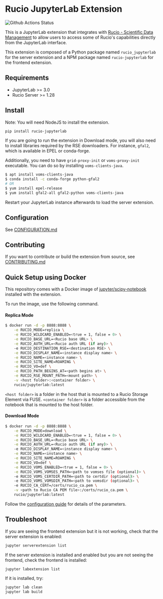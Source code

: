 # Rucio JupyterLab Extension

![Github Actions Status](https://github.com/rucio/jupyterlab-extension/workflows/Build/badge.svg)

This is a JupyterLab extension that integrates with [Rucio - Scientific Data Management](https://github.com/rucio/rucio) to allow users to access some of Rucio's capabilities directly from the JupyterLab interface.


This extension is composed of a Python package named `rucio_jupyterlab`
for the server extension and a NPM package named `rucio-jupyterlab`
for the frontend extension.


## Requirements

* JupyterLab >= 3.0
* Rucio Server >= 1.28

## Install

Note: You will need NodeJS to install the extension.

```bash
pip install rucio-jupyterlab
```

If you are going to run the extension in Download mode, you will also need to install libraries required by the RSE downloaders. For instance, `gfal2`, which is available in EPEL or conda-forge. 

Additionally, you need to have `grid-proxy-init` or `voms-proxy-init` executable. You can do so by installing `voms-clients-java`.

```bash
$ apt install voms-clients-java
$ conda install -c conda-forge python-gfal2
# OR
$ yum install epel-release
$ yum install gfal2-all gfal2-python voms-clients-java
```

Restart your JupyterLab instance afterwards to load the server extension.

## Configuration

See [CONFIGURATION.md](CONFIGURATION.md)

## Contributing

If you want to contribute or build the extension from source, see [CONTRIBUTING.md](CONTRIBUTING.md)

## Quick Setup using Docker

This repository comes with a Docker image of [jupyter/scipy-notebook](https://hub.docker.com/r/jupyter/scipy-notebook) installed with the extension.

To run the image, use the following command.


#### Replica Mode

```bash
$ docker run -d -p 8888:8888 \
    -e RUCIO_MODE=replica \
    -e RUCIO_WILDCARD_ENABLED=<true = 1, false = 0> \
    -e RUCIO_BASE_URL=<Rucio base URL> \
    -e RUCIO_AUTH_URL=<Rucio auth URL (if any)> \
    -e RUCIO_DESTINATION_RSE=<destination RSE> \
    -e RUCIO_DISPLAY_NAME=<instance display name> \
    -e RUCIO_NAME=<instance name> \
    -e RUCIO_SITE_NAME=ROAMING \
    -e RUCIO_VO=def \
    -e RUCIO_PATH_BEGINS_AT=<path begins at> \
    -e RUCIO_RSE_MOUNT_PATH=<mount path> \
    -v <host folder>:<container folder> \
    rucio/jupyterlab:latest
```

`<host folder>` is a folder in the host that is mounted to a Rucio Storage Element via FUSE.
`<container folder>` is a folder accessible from the notebook that is mounted to the host folder.


#### Download Mode

```bash
$ docker run -d -p 8888:8888 \
    -e RUCIO_MODE=download \
    -e RUCIO_WILDCARD_ENABLED=<true = 1, false = 0> \
    -e RUCIO_BASE_URL=<Rucio base URL> \
    -e RUCIO_AUTH_URL=<Rucio auth URL (if any)> \
    -e RUCIO_DISPLAY_NAME=<instance display name> \
    -e RUCIO_NAME=<instance name> \
    -e RUCIO_SITE_NAME=ROAMING \
    -e RUCIO_VO=def \
    -e RUCIO_VOMS_ENABLED=<true = 1, false = 0> \
    -e RUCIO_VOMS_VOMSES_PATH=<path to vomses file (optional)> \
    -e RUCIO_VOMS_CERTDIR_PATH=<path to certdir (optional)> \
    -e RUCIO_VOMS_VOMSDIR_PATH=<path to vomsdir (optional)> \
    -e RUCIO_CA_CERT=/certs/rucio_ca.pem \
    -v <path to Rucio CA PEM file>:/certs/rucio_ca.pem \
    rucio/jupyterlab:latest
```

Follow the [configuration guide](CONFIGURATION.md) for details of the parameters.


## Troubleshoot

If you are seeing the frontend extension but it is not working, check
that the server extension is enabled:

```bash
jupyter serverextension list
```

If the server extension is installed and enabled but you are not seeing
the frontend, check the frontend is installed:

```bash
jupyter labextension list
```

If it is installed, try:

```bash
jupyter lab clean
jupyter lab build
```